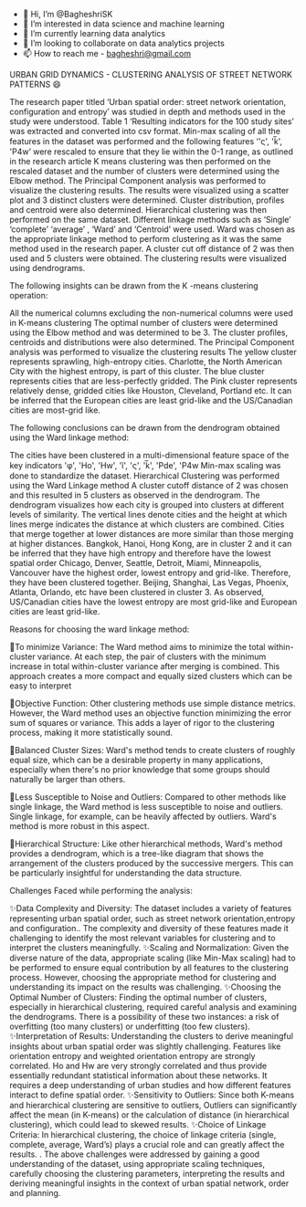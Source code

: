 - 👋 Hi, I’m @BagheshriSK
- 👀 I’m interested in data science and machine learning
- 🌱 I’m currently learning data analytics
- 💞️ I’m looking to collaborate on data analytics projects
- 📫 How to reach me - bagheshri@gmail.com

<!---
BagheshriSK/BagheshriSK is a ✨ special ✨ repository because its `README.md` (this file) appears on your GitHub profile.
You can click the Preview link to take a look at your changes.
--->

URBAN GRID DYNAMICS - CLUSTERING ANALYSIS OF STREET NETWORK PATTERNS :smile:

The research paper titled ‘Urban spatial order: street network orientation, configuration and entropy’ was studied in depth and methods used in the study were understood. Table 1 ‘Resulting indicators for the 100 study sites’ was extracted and converted into csv format. Min-max scaling of all the features in the dataset was performed and the following features ‘'ς', 'k̅', 'P4w’ were rescaled to ensure that they lie within the 0-1 range, as outlined in the research article K means clustering was then performed on the rescaled dataset and the number of clusters were determined using the Elbow method. The Principal Component analysis was performed to visualize the clustering results. The results were visualized using a scatter plot and 3 distinct clusters were determined. Cluster distribution, profiles and centroid were also determined. Hierarchical clustering was then performed on the same dataset. Different linkage methods such as ‘Single’ ‘complete’ ‘average’ , ‘Ward’ and ‘Centroid’ were used. Ward was chosen as the appropriate linkage method to perform clustering as it was the same method used in the research paper. A cluster cut off distance of 2 was then used and 5 clusters were obtained. The clustering results were visualized using dendrograms.

The following insights can be drawn from the K -means clustering operation:

All the numerical columns excluding the non-numerical columns were used in K-means clustering The optimal number of clusters were determined using the Elbow method and was determined to be 3. The cluster profiles, centroids and distributions were also determined. The Principal Component analysis was performed to visualize the clustering results The yellow cluster represents sprawling, high-entropy cities. Charlotte, the North American City with the highest entropy, is part of this cluster. The blue cluster represents cities that are less-perfectly gridded. The Pink cluster represents relatively dense, gridded cities like Houston, Cleveland, Portland etc. It can be inferred that the European cities are least grid-like and the US/Canadian cities are most-grid like.

The following conclusions can be drawn from the dendrogram obtained using the Ward linkage method:

The cities have been clustered in a multi-dimensional feature space of the key indicators 'φ', 'Ηo', 'Ηw', 'ĩ', 'ς', 'k̅', 'Pde', 'P4w Min-max scaling was done to standardize the dataset. Hierarchical Clustering was performed using the Ward Linkage method A cluster cutoff distance of 2 was chosen and this resulted in 5 clusters as observed in the dendrogram. The dendrogram visualizes how each city is grouped into clusters at different levels of similarity. The vertical lines denote cities and the height at which lines merge indicates the distance at which clusters are combined. Cities that merge together at lower distances are more similar than those merging at higher distances. Bangkok, Hanoi, Hong Kong, are in cluster 2 and it can be inferred that they have high entropy and therefore have the lowest spatial order Chicago, Denver, Seattle, Detroit, Miami, Minneapolis, Vancouver have the highest order, lowest entropy and grid-like. Therefore, they have been clustered together. Beijing, Shanghai, Las Vegas, Phoenix, Atlanta, Orlando, etc have been clustered in cluster 3. As observed, US/Canadian cities have the lowest entropy are most grid-like and European cities are least grid-like.

Reasons for choosing the ward linkage method:

:tada:To minimize Variance: The Ward method aims to minimize the total within-cluster variance. At each step, the pair of clusters with the minimum increase in total within-cluster variance after merging is combined. This approach creates a more compact and equally sized clusters which can be easy to interpret

:tada:Objective Function: Other clustering methods use simple distance metrics. However, the Ward method uses an objective function minimizing the error sum of squares or variance. This adds a layer of rigor to the clustering process, making it more statistically sound.

:tada:Balanced Cluster Sizes: Ward's method tends to create clusters of roughly equal size, which can be a desirable property in many applications, especially when there's no prior knowledge that some groups should naturally be larger than others.

:tada:Less Susceptible to Noise and Outliers: Compared to other methods like single linkage, the Ward method is less susceptible to noise and outliers. Single linkage, for example, can be heavily affected by outliers. Ward's method is more robust in this aspect.

:tada:Hierarchical Structure: Like other hierarchical methods, Ward's method provides a dendrogram, which is a tree-like diagram that shows the arrangement of the clusters produced by the successive mergers. This can be particularly insightful for understanding the data structure.


Challenges Faced while performing the analysis:

:sparkles:Data Complexity and Diversity: The dataset includes a variety of features representing urban spatial order, such as street network orientation,entropy and configuration.. The complexity and diversity of these features made it challenging to identify the most relevant variables for clustering and to interpret the clusters meaningfully.
:sparkles:Scaling and Normalization: Given the diverse nature of the data, appropriate scaling (like Min-Max scaling) had to be performed to ensure equal contribution by all features to the clustering process. However, choosing the appropriate method for clustering and understanding its impact on the results was challenging.
:sparkles:Choosing the Optimal Number of Clusters: Finding the optimal number of clusters, especially in hierarchical clustering, required careful analysis and examining the dendrograms. There is a possibility of these two instances: a risk of overfitting (too many clusters) or underfitting (too few clusters).
:sparkles:Interpretation of Results: Understanding the clusters to derive meaningful insights about urban spatial order was slightly challenging. Features like orientation entropy and weighted orientation entropy are strongly correlated. Ηo and Ηw are very strongly correlated and thus provide essentially redundant statistical information about these networks. It requires a deep understanding of urban studies and how different features interact to define spatial order.
:sparkles:Sensitivity to Outliers: Since both K-means and hierarchical clustering are sensitive to outliers, Outliers can significantly affect the mean (in K-means) or the calculation of distance (in hierarchical clustering), which could lead to skewed results.
:sparkles:Choice of Linkage Criteria: In hierarchical clustering, the choice of linkage criteria (single, complete, average, Ward’s) plays a crucial role and can greatly affect the results. . The above challenges were addressed by gaining a good understanding of the dataset, using appropriate scaling techniques, carefully choosing the clustering parameters, interpreting the results and deriving meaningful insights in the context of urban spatial network, order and planning.
